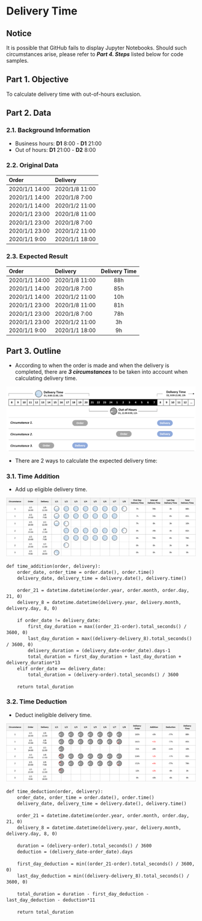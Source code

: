 # Delivery Time
## Notice
It is possible that GitHub fails to display Jupyter Notebooks. Should such circumstances arise, please refer to ***Part 4. Steps*** listed below for code samples.

## Part 1. Objective
To calculate delivery time with out-of-hours exclusion.

## Part 2. Data
### 2.1. Background Information
- Business hours: **D1** 8:00 - **D1** 21:00
- Out of hours: **D1** 21:00 - **D2** 8:00

### 2.2. Original Data
| Order          | Delivery       |
| :---           | :---           |
| 2020/1/1 14:00 | 2020/1/8 11:00 |
| 2020/1/1 14:00 | 2020/1/8 7:00  |
| 2020/1/1 14:00 | 2020/1/2 11:00 |
| 2020/1/1 23:00 | 2020/1/8 11:00 |
| 2020/1/1 23:00 | 2020/1/8 7:00  |
| 2020/1/1 23:00 | 2020/1/2 11:00 |
| 2020/1/1 9:00  | 2020/1/1 18:00 |

### 2.3. Expected Result
| Order          | Delivery       | Delivery Time  |
| :---           | :---           | :---:          |
| 2020/1/1 14:00 | 2020/1/8 11:00 | 88h            |
| 2020/1/1 14:00 | 2020/1/8 7:00  | 85h            |
| 2020/1/1 14:00 | 2020/1/2 11:00 | 10h            |
| 2020/1/1 23:00 | 2020/1/8 11:00 | 81h            |
| 2020/1/1 23:00 | 2020/1/8 7:00  | 78h            |
| 2020/1/1 23:00 | 2020/1/2 11:00 | 3h             |
| 2020/1/1 9:00  | 2020/1/1 18:00 | 9h             |

## Part 3. Outline
- According to when the order is made and when the delivery is completed, there are ***3 circumstances*** to be taken into account when calculating delivery time.

<div align=center><img src="https://github.com/lclh813/Delivery_Time/blob/master/Pic/P_0_Circumstances.png"/></div>

- There are 2 ways to calculate the expected delivery time:
### 3.1. Time Addition
- Add up eligible delivery time.

<div align=center><img src="https://github.com/lclh813/Delivery_Time/blob/master/Pic/P_1_TimeAddition.png"/></div>

```
def time_addition(order, delivery):
    order_date, order_time = order.date(), order.time()
    delivery_date, delivery_time = delivery.date(), delivery.time()
    
    order_21 = datetime.datetime(order.year, order.month, order.day, 21, 0)
    delivery_8 = datetime.datetime(delivery.year, delivery.month, delivery.day, 8, 0) 
    
    if order_date != delivery_date:
        first_day_duration = max((order_21-order).total_seconds() / 3600, 0)
        last_day_duration = max((delivery-delivery_8).total_seconds() / 3600, 0)
        delivery_duration = (delivery_date-order_date).days-1
        total_duration = first_day_duration + last_day_duration + delivery_duration*13        
    elif order_date == delivery_date:
        total_duration = (delivery-order).total_seconds() / 3600
        
    return total_duration
```

### 3.2. Time Deduction
- Deduct ineligible delivery time.

<div align=center><img src="https://github.com/lclh813/Delivery_Time/blob/master/Pic/P_2_TimeDeduction.png"/></div>

```
def time_deduction(order, delivery):
    order_date, order_time = order.date(), order.time()
    delivery_date, delivery_time = delivery.date(), delivery.time()
    
    order_21 = datetime.datetime(order.year, order.month, order.day, 21, 0)
    delivery_8 = datetime.datetime(delivery.year, delivery.month, delivery.day, 8, 0)
    
    duration = (delivery-order).total_seconds() / 3600    
    deduction = (delivery_date-order_date).days 
    
    first_day_deduction = min((order_21-order).total_seconds() / 3600, 0)
    last_day_deduction = min((delivery-delivery_8).total_seconds() / 3600, 0)
    
    total_duration = duration - first_day_deduction - last_day_deduction - deduction*11
    
    return total_duration
```
